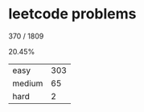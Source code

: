 # leetcode problems

370 / 1809

20.45%

|        |     |
| ------ | --- |
| easy   | 303  |
| medium | 65   |
| hard   | 2   |

